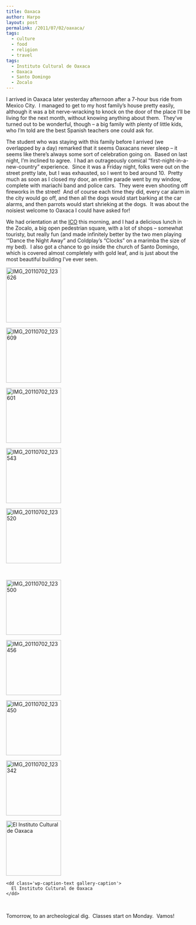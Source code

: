```yaml
---
title: Oaxaca
author: Harpo
layout: post
permalink: /2011/07/02/oaxaca/
tags:
  - culture
  - food
  - religion
  - travel
tags:
  - Instituto Cultural de Oaxaca
  - Oaxaca
  - Santo Domingo
  - Zocalo
---
```

I arrived in Oaxaca later yesterday afternoon after a 7-hour bus ride from Mexico City.  I managed to get to my host family&#8217;s house pretty easily, although it was a bit nerve-wracking to knock on the door of the place I&#8217;ll be living for the next month, without knowing anything about them.  They&#8217;ve turned out to be wonderful, though &#8211; a big family with plenty of little kids, who I&#8217;m told are the best Spanish teachers one could ask for.

The student who was staying with this family before I arrived (we overlapped by a day) remarked that it seems Oaxacans never sleep &#8211; it seems like there&#8217;s always some sort of celebration going on.  Based on last night, I&#8217;m inclined to agree.  I had an outrageously comical &#8220;first-night-in-a-new-country&#8221; experience.  Since it was a Friday night, folks were out on the street pretty late, but I was exhausted, so I went to bed around 10.  Pretty much as soon as I closed my door, an entire parade went by my window, complete with mariachi band and police cars.  They were even shooting off fireworks in the street!  And of course each time they did, every car alarm in the city would go off, and then all the dogs would start barking at the car alarms, and then parrots would start shrieking at the dogs.  It was about the noisiest welcome to Oaxaca I could have asked for!

We had orientation at the <a href="http://icomexico.com" target="_blank">ICO</a> this morning, and I had a delicious lunch in the Zocalo, a big open pedestrian square, with a lot of shops &#8211; somewhat touristy, but really fun (and made infinitely better by the two men playing &#8216;&#8221;Dance the Night Away&#8221; and Coldplay&#8217;s &#8220;Clocks&#8221; on a marimba the size of my bed).  I also got a chance to go inside the church of Santo Domingo, which is covered almost completely with gold leaf, and is just about the most beautiful building I&#8217;ve ever seen. <div id='gallery-7' class='gallery galleryid-2124 gallery-columns-5 gallery-size-thumbnail'>
  <dl class='gallery-item'>
    <dt class='gallery-icon portrait'>
      <a href='http://harpojaeger.github.io/media/wp-content/uploads/2011/07/IMG_20110702_123626.jpg'><img width="150" height="150" src="http://harpojaeger.github.io/media/wp-content/uploads/2011/07/IMG_20110702_123626-150x150.jpg" class="attachment-thumbnail" alt="IMG_20110702_123626" /></a>
    </dt>
  </dl>
  
  <dl class='gallery-item'>
    <dt class='gallery-icon portrait'>
      <a href='http://harpojaeger.github.io/media/wp-content/uploads/2011/07/IMG_20110702_123609.jpg'><img width="150" height="150" src="http://harpojaeger.github.io/media/wp-content/uploads/2011/07/IMG_20110702_123609-150x150.jpg" class="attachment-thumbnail" alt="IMG_20110702_123609" /></a>
    </dt>
  </dl>
  
  <dl class='gallery-item'>
    <dt class='gallery-icon portrait'>
      <a href='http://harpojaeger.github.io/media/wp-content/uploads/2011/07/IMG_20110702_123601.jpg'><img width="150" height="150" src="http://harpojaeger.github.io/media/wp-content/uploads/2011/07/IMG_20110702_123601-150x150.jpg" class="attachment-thumbnail" alt="IMG_20110702_123601" /></a>
    </dt>
  </dl>
  
  <dl class='gallery-item'>
    <dt class='gallery-icon portrait'>
      <a href='http://harpojaeger.github.io/media/wp-content/uploads/2011/07/IMG_20110702_123543.jpg'><img width="150" height="150" src="http://harpojaeger.github.io/media/wp-content/uploads/2011/07/IMG_20110702_123543-150x150.jpg" class="attachment-thumbnail" alt="IMG_20110702_123543" /></a>
    </dt>
  </dl>
  
  <dl class='gallery-item'>
    <dt class='gallery-icon portrait'>
      <a href='http://harpojaeger.github.io/media/wp-content/uploads/2011/07/IMG_20110702_123520.jpg'><img width="150" height="150" src="http://harpojaeger.github.io/media/wp-content/uploads/2011/07/IMG_20110702_123520-150x150.jpg" class="attachment-thumbnail" alt="IMG_20110702_123520" /></a>
    </dt>
  </dl>
  
  <br style="clear: both" /><dl class='gallery-item'>
    <dt class='gallery-icon landscape'>
      <a href='http://harpojaeger.github.io/media/wp-content/uploads/2011/07/IMG_20110702_123500.jpg'><img width="150" height="150" src="http://harpojaeger.github.io/media/wp-content/uploads/2011/07/IMG_20110702_123500-150x150.jpg" class="attachment-thumbnail" alt="IMG_20110702_123500" /></a>
    </dt>
  </dl>
  
  <dl class='gallery-item'>
    <dt class='gallery-icon landscape'>
      <a href='http://harpojaeger.github.io/media/wp-content/uploads/2011/07/IMG_20110702_123456.jpg'><img width="150" height="150" src="http://harpojaeger.github.io/media/wp-content/uploads/2011/07/IMG_20110702_123456-150x150.jpg" class="attachment-thumbnail" alt="IMG_20110702_123456" /></a>
    </dt>
  </dl>
  
  <dl class='gallery-item'>
    <dt class='gallery-icon portrait'>
      <a href='http://harpojaeger.github.io/media/wp-content/uploads/2011/07/IMG_20110702_123450.jpg'><img width="150" height="150" src="http://harpojaeger.github.io/media/wp-content/uploads/2011/07/IMG_20110702_123450-150x150.jpg" class="attachment-thumbnail" alt="IMG_20110702_123450" /></a>
    </dt>
  </dl>
  
  <dl class='gallery-item'>
    <dt class='gallery-icon portrait'>
      <a href='http://harpojaeger.github.io/media/wp-content/uploads/2011/07/IMG_20110702_123342.jpg'><img width="150" height="150" src="http://harpojaeger.github.io/media/wp-content/uploads/2011/07/IMG_20110702_123342-150x150.jpg" class="attachment-thumbnail" alt="IMG_20110702_123342" /></a>
    </dt>
  </dl>
  
  <dl class='gallery-item'>
    <dt class='gallery-icon landscape'>
      <a href='http://harpojaeger.github.io/media/wp-content/uploads/2011/07/IMG_20110702_114619.jpg'><img width="150" height="150" src="http://harpojaeger.github.io/media/wp-content/uploads/2011/07/IMG_20110702_114619-150x150.jpg" class="attachment-thumbnail" alt="El Instituto Cultural de Oaxaca" /></a>
    </dt>
    
    <dd class='wp-caption-text gallery-caption'>
      El Instituto Cultural de Oaxaca
    </dd>
  </dl>
  
  <br style="clear: both" />
</div>

Tomorrow, to an archeological dig.  Classes start on Monday.  Vamos!